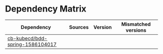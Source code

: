 # Dependency Matrix

Dependency | Sources | Version | Mismatched versions
---------- | ------- | ------- | -------------------
[cb-kubecd/bdd-spring-1586104017](https://github.com/cb-kubecd/bdd-spring-1586104017.git) |  | []() | 
